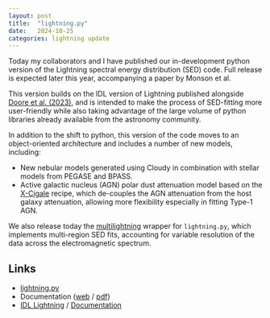 ```yaml
---
layout: post
title:  "lightning.py"
date:   2024-10-25
categories: lightning update
---
```


Today my collaborators and I have published our in-development python version of the Lightning spectral energy
distribution (SED) code. Full release is expected later this year, accompanying a paper by Monson et al.

This version builds on the IDL version of Lightning published alongside [Doore et al. (2023)](https://ui.adsabs.harvard.edu/abs/2023ApJS..266...39D/abstract), and is intended to make
the process of SED-fitting more user-friendly while also taking advantage of the large volume of python libraries already
available from the astronomy community.

In addition to the shift to python, this version of the code moves to an object-oriented architecture and includes
a number of new models, including:
- New nebular models generated using Cloudy in combination with stellar models from PEGASE and BPASS.
- Active galactic nucleus (AGN) polar dust attenuation model based on the [X-Cigale](https://ui.adsabs.harvard.edu/abs/2020MNRAS.491..740Y/abstract) recipe, which de-couples the AGN
  attenuation from the host galaxy attenuation, allowing more flexibility especially in fitting Type-1 AGN.

We also release today the [multilightning](/2024/10/25/multilightning) wrapper for ``lightning.py``, which implements multi-region SED fits, accounting
for variable resolution of the data across the electromagnetic spectrum.

## Links
- [lightning.py](https://github.com/ebmonson/lightningpy)
- Documentation ([web](https://lightningpy.readthedocs.io) / [pdf](https://github.com/ebmonson/lightningpy/blob/main/docs/lightningpy.pdf))
- [IDL Lightning](https://github.com/rafaeleufrasio/lightning) / [Documentation](https://lightning-sed.readthedocs.io)
